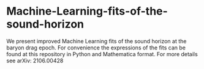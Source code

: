 # Machine-Learning-fits-of-the-sound-horizon
We present improved Machine Learning fits of the sound horizon at the baryon drag epoch. For convenience the expressions of the fits can be found at this repository in Python and Mathematica format. For more details see arXiv: 2106.00428
